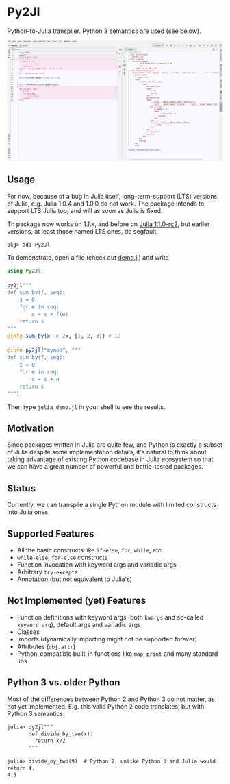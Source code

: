 # Py2Jl

Python-to-Julia transpiler. Python 3 semantics are used (see below).

[![Preview](./preview.png)](./preview.png)

## Usage

For now, because of a bug in Julia itself, long-term-support (LTS) versions of Julia, e.g. Julia 1.0.4 and 1.0.0 do not work. The package intends to support LTS Julia too, and will as soon as Julia is fixed.

Th package now works on 1.1.x, and before on [Julia 1.1.0-rc2](https://julialang-s3.julialang.org/bin/linux/x64/1.1/julia-1.1.0-rc2-linux-x86_64.tar.gz), but earlier versions, at least those named LTS ones, do segfault.

```shell
pkg> add Py2Jl
```

To demonstrate, open a file (check out [demo.jl](./demo.jl)) and write

```julia
using Py2Jl

py2jl"""
def sum_by(f, seq):
    s = 0
    for e in seq:
        s = s + f(e)
    return s
"""
@info sum_by(x -> 2x, [1, 2, 3]) # 12

@info py2jl("mymod", """
def sum_by(f, seq):
    s = 0
    for e in seq:
        s = s + e
    return s
""")
```

Then type `julia demo.jl` in your shell to see the results.

## Motivation

Since packages written in Julia are quite few, and Python is exactly a subset of 
Julia despite some implementation details, it's natural to think about taking
advantage of existing Python codebase in Julia ecosystem so that we can have a
great number of powerful and battle-tested packages.

## Status

Currently, we can transpile a single Python module with limited constructs into 
Julia ones.

## Supported Features

- All the basic constructs like `if-else`, `for`, `while`, etc
- `while-else`, `for-else` constructs
- Function invocation with keyword args and variadic args
- Arbitrary `try-except`s
- Annotation (but not equivalent to Julia's)

## Not Implemented (yet) Features

- Function definitions with keyword args (both `kwargs` and so-called
`keyword arg`), default args and variadic args
- Classes
- Imports (dynamically importing might not be supported forever)
- Attributes (`obj.attr`)
- Python-compatible built-in functions like `map`, `print` and many standard
libs

## Python 3 vs. older Python

Most of the differences between Python 2 and Python 3 do not matter, as not yet implemented. E.g. this valid Python 2 code translates, but with Python 3 semantics:

```
julia> py2jl"""
       def divide_by_two(x):
         return x/2
       """

julia> divide_by_two(9)  # Python 2, unlike Python 3 and Julia would return 4.
4.5
```
